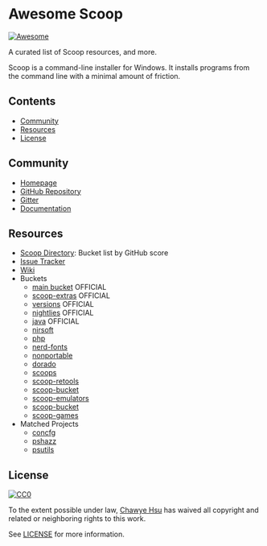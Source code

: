 # Awesome Scoop

[![Awesome](https://awesome.re/badge.svg)](https://awesome.re)

A curated list of Scoop resources, and more.

Scoop is a command-line installer for Windows. It installs programs from the command line with a minimal amount of friction.

## Contents

- [Community](#community)
- [Resources](#resources)
- [License](#license)

## Community

- [Homepage](https://scoop.sh)
- [GitHub Repository](https://github.com/lukesampson/scoop)
- [Gitter](https://gitter.im/lukesampson/scoop)
- [Documentation](https://scoop.netlify.com/)

## Resources

- [Scoop Directory](https://github.com/rasa/scoop-directory): Bucket list by GitHub score
- [Issue Tracker](https://github.com/lukesampson/scoop/issues)
- [Wiki](https://github.com/lukesampson/scoop/wiki)
- Buckets
  - [main bucket](https://github.com/lukesampson/scoop/tree/master/bucket) OFFICIAL
  - [scoop-extras](https://github.com/lukesampson/scoop-extras) OFFICIAL
  - [versions](https://github.com/scoopinstaller/versions) OFFICIAL
  - [nightlies](https://github.com/scoopinstaller/nightlies) OFFICIAL
  - [java](https://github.com/scoopinstaller/Java) OFFICIAL
  - [nirsoft](https://github.com/kodybrown/scoop-nirsoft)
  - [php](https://github.com/nueko/scoop-php)
  - [nerd-fonts](https://github.com/matthewjberger/scoop-nerd-fonts)
  - [nonportable](https://github.com/oltolm/scoop-nonportable)
  - [dorado](https://github.com/h404bi/dorado)
  - [scoops](https://github.com/rasa/scoops)
  - [scoop-retools](https://github.com/TheCjw/scoop-retools)
  - [scoop-bucket](https://github.com/wangzq/scoop-bucket)
  - [scoop-emulators](https://github.com/hermanjustnu/scoop-emulators)
  - [scoop-bucket](https://github.com/liaoya/scoop-bucket)
  - [scoop-games](https://github.com/Calinou/scoop-games)
- Matched Projects
  - [concfg](https://github.com/lukesampson/concfg)
  - [pshazz](https://github.com/lukesampson/pshazz)
  - [psutils](https://github.com/lukesampson/psutils)

## License

[![CC0](https://i.creativecommons.org/p/zero/1.0/88x31.png)](https://creativecommons.org/publicdomain/zero/1.0/)

To the extent possible under law, [Chawye Hsu](https://github.com/h404bi) has waived all copyright and related or neighboring rights to this work.

See [LICENSE](LICENSE) for more information.
